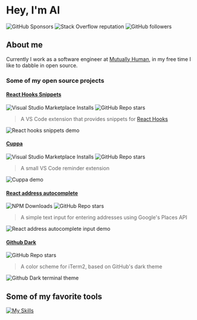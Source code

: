 # Hey, I'm Al

![GitHub Sponsors](https://img.shields.io/github/sponsors/alduncanson)
![Stack Overflow reputation](https://img.shields.io/stackexchange/stackoverflow/r/9985521)
![GitHub followers](https://img.shields.io/github/followers/alduncanson)

## About me

Currently I work as a software engineer at [Mutually Human](https://github.com/mhs), in my free time I like to dabble in open source.

### Some of my open source projects

#### [React Hooks Snippets](https://marketplace.visualstudio.com/items?itemName=AlDuncanson.react-hooks-snippets)

![Visual Studio Marketplace Installs](https://img.shields.io/visual-studio-marketplace/i/AlDuncanson.react-hooks-snippets)
![GitHub Repo stars](https://img.shields.io/github/stars/alduncanson/react-hooks-snippets)

> A VS Code extension that provides snippets for [React Hooks](https://react.dev/reference/react/hooks)

![React hooks snippets demo](https://github.com/alDuncanson/alDuncanson/assets/25286675/b3c9449d-6d65-4eaf-aebb-0715a15ef451)

#### [Cuppa](https://marketplace.visualstudio.com/items?itemName=AlDuncanson.cuppa)

![Visual Studio Marketplace Installs](https://img.shields.io/visual-studio-marketplace/i/AlDuncanson.cuppa)
![GitHub Repo stars](https://img.shields.io/github/stars/alduncanson/cuppa)

> A small VS Code reminder extension

![Cuppa demo](https://github.com/alDuncanson/alDuncanson/assets/25286675/34a4e410-f3a3-4844-9016-fdd52e00aeb6)

#### [React address autocomplete](https://www.npmjs.com/package/@alduncanson/react-address-autocomplete)

![NPM Downloads](https://img.shields.io/npm/dy/%40alduncanson%2Freact-address-autocomplete)
![GitHub Repo stars](https://img.shields.io/github/stars/alduncanson/react-address-autocomplete)

> A simple text input for entering addresses using Google's Places API

![React address autocomplete input demo](https://github.com/alDuncanson/alDuncanson/assets/25286675/abdaef61-4bda-46a4-abf3-80a5c546f5de)

#### [Github Dark](https://alduncanson.github.io/Github-Dark/)

![GitHub Repo stars](https://img.shields.io/github/stars/alduncanson/github-dark)

> A color scheme for iTerm2, based on GitHub's dark theme

![Github Dark terminal theme](https://github.com/alDuncanson/alDuncanson/assets/25286675/56cf3584-30b7-4899-91f4-eb2176d4ed0e)

## Some of my favorite tools

[![My Skills](https://skillicons.dev/icons?i=html,css,scss,js,ts,nodejs,npm,ruby,rails,bun,linux,arch,figma,git,github,heroku,md,mongo,postgres,nextjs,vim,neovim,postman,py,react,supabase,tailwind,vscode)](https://skillicons.dev)
